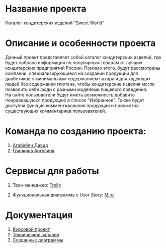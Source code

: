 # Название проекта
Каталог кондитерских изделий "Sweet World" <br />

# Описание и особенности проекта

Данный проект представляет собой каталог кондитерских изделий, где будет собрана информация по популярным товарам от лучших кондитерских предприятий России. Помимо этого, будут рассмотрены компании, специализирующиеся на создании продукции для диабетиков с минимальным содержанием сахара и для худеющих людей без содержания глютена, чтобы кондитерские изделия могли позволить себе люди с разными моделями пищевого поведения. <br />
На сайте пользователи будут иметь возможность добавить понравившуюся продукцию в список "Избранное". Также будет доступна функция комментирования продукции и просмотра существующих комментариев пользователей. <br />

# Команда по созданию проекта:

1. [Агабабян Давид](https://github.com/5david-hub5) <br />
2. [Гранкина Ангелина](https://github.com/anggrankn) <br />

# Сервисы для работы

1. Таск-менеджер: [Trello](https://trello.com/invite/b/OQpSb9Hd/ATTI608e3127e220e63697dd4684c5336c50C8536845/интернет-магазин-кондитерских-изделий) <br /> 

2. Функциональная диаграмма с User Story: [Miro](https://miro.com/welcomeonboard/ZG9KMUxzWHF5R2NrUFlONFlvelBURzdOemh6QktKMXZIdEtuQzNpMHdEdkM4ZjVReXd6Y05EVGZtVjdLYldiOXwzNDU4NzY0NTQ3MzkwODY2NzY4fDI=?share_link_id=128098582879)<br />

# Документация

1. [Курсовой проект](https://github.com/5david-hub5/TP-4.1-5/tree/main/Документация/Курсовой%20проект)
2. [Техническое задание](https://github.com/5david-hub5/TP-4.1-5/tree/main/Документация/Техническое%20задание)
3. [Созданные диаграммы](https://github.com/5david-hub5/TP-4.1-5/tree/main/Документация/Диаграммы)
